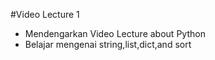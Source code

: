 #Video Lecture 1
- Mendengarkan Video Lecture about Python
- Belajar mengenai string,list,dict,and sort
